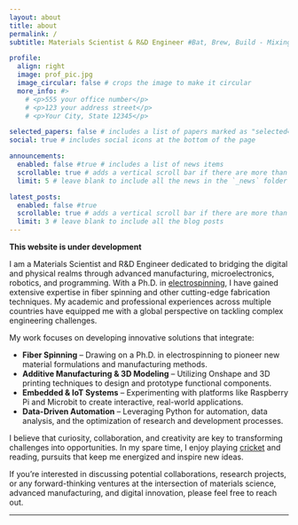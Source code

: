 ```yaml
---
layout: about
title: about
permalink: /
subtitle: Materials Scientist & R&D Engineer #Bat, Brew, Build - Mixing Cricket, Coffee, and Curiosity for Limitless Prototypes.

profile:
  align: right
  image: prof_pic.jpg
  image_circular: false # crops the image to make it circular
  more_info: #>
    # <p>555 your office number</p>
    # <p>123 your address street</p>
    # <p>Your City, State 12345</p>

selected_papers: false # includes a list of papers marked as "selected={true}"
social: true # includes social icons at the bottom of the page

announcements:
  enabled: false #true # includes a list of news items
  scrollable: true # adds a vertical scroll bar if there are more than 3 news items
  limit: 5 # leave blank to include all the news in the `_news` folder

latest_posts:
  enabled: false #true
  scrollable: true # adds a vertical scroll bar if there are more than 3 new posts items
  limit: 3 # leave blank to include all the blog posts
---
```


**This website is under development** 

I am a Materials Scientist and R&D Engineer dedicated to bridging the digital and physical realms through advanced manufacturing, microelectronics, robotics, and programming. With a Ph.D. in [electrospinning](https://orbilu.uni.lu/handle/10993/49301), I have gained extensive expertise in fiber spinning and other cutting-edge fabrication techniques. My academic and professional experiences across multiple countries have equipped me with a global perspective on tackling complex engineering challenges.

My work focuses on developing innovative solutions that integrate:  
- **Fiber Spinning** – Drawing on a Ph.D. in electrospinning to pioneer new material formulations and manufacturing methods.  
- **Additive Manufacturing & 3D Modeling** – Utilizing Onshape and 3D printing techniques to design and prototype functional components.  
- **Embedded & IoT Systems** – Experimenting with platforms like Raspberry Pi and Microbit to create interactive, real-world applications.  
- **Data-Driven Automation** – Leveraging Python for automation, data analysis, and the optimization of research and development processes.  

I believe that curiosity, collaboration, and creativity are key to transforming challenges into opportunities. In my spare time, I enjoy playing [cricket](https://www.espncricinfo.com/cricketers/shameek-vats-1230626) and reading, pursuits that keep me energized and inspire new ideas.  

If you’re interested in discussing potential collaborations, research projects, or any forward-thinking ventures at the intersection of materials science, advanced manufacturing, and digital innovation, please feel free to reach out.

---